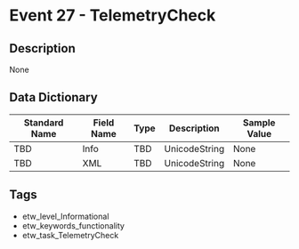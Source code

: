 # Event 27 - TelemetryCheck

## Description
None

## Data Dictionary
|Standard Name|Field Name|Type|Description|Sample Value|
|---|---|---|---|---|
|TBD|Info|TBD|UnicodeString|None|None|
|TBD|XML|TBD|UnicodeString|None|None|

## Tags
* etw_level_Informational
* etw_keywords_functionality
* etw_task_TelemetryCheck